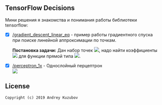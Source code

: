 ## TensorFlow Decisions
Мини решения я знакомства и понимания работы библиотеки tensorflow:    

* [X] [/gradient_descent_linear_eq](gradient_descent_linear_eq) - пример работы градиентного спуска при поиске линейной аппроксимации по точкам.
    
    <b>Постановка задачи:</b> Дан набор точек <img src="https://latex.codecogs.com/svg.latex?(x,y)"/>, надо найти коэффициенты <img src="https://latex.codecogs.com/svg.latex?(k,l)" />   для функции прямой типа
    <img src="https://latex.codecogs.com/svg.latex?y=kx+l"/>.  

* [X] [/perceptron_1x](perceptron_1x) - Однослойный перцептрон  
    <img src="https://latex.codecogs.com/svg.latex?Y=f(\sum{XW}+L)"/>

 ## License
```
Copyright (c) 2019 Andrey Kuzubov
```

